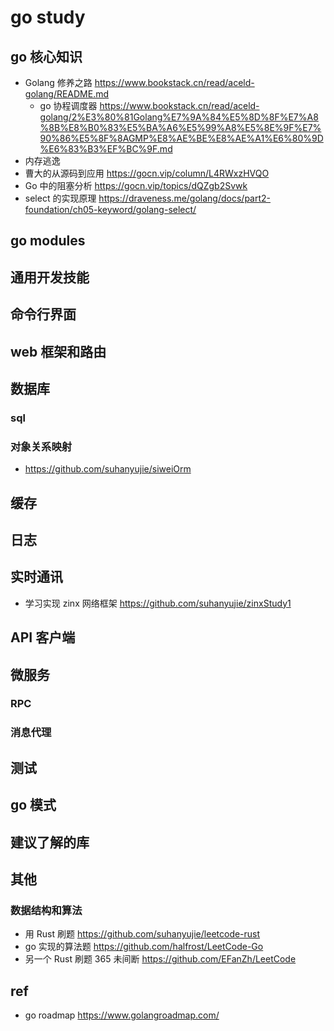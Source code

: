 # go study

## go 核心知识
* Golang 修养之路 https://www.bookstack.cn/read/aceld-golang/README.md
    * go 协程调度器 https://www.bookstack.cn/read/aceld-golang/2%E3%80%81Golang%E7%9A%84%E5%8D%8F%E7%A8%8B%E8%B0%83%E5%BA%A6%E5%99%A8%E5%8E%9F%E7%90%86%E5%8F%8AGMP%E8%AE%BE%E8%AE%A1%E6%80%9D%E6%83%B3%EF%BC%9F.md
* 内存逃逸
* 曹大的从源码到应用 https://gocn.vip/column/L4RWxzHVQO
* Go 中的阻塞分析 https://gocn.vip/topics/dQZgb2Svwk
* select 的实现原理 https://draveness.me/golang/docs/part2-foundation/ch05-keyword/golang-select/

## go modules

## 通用开发技能

## 命令行界面

## web 框架和路由

## 数据库
### sql
### 对象关系映射
* https://github.com/suhanyujie/siweiOrm

## 缓存

## 日志

## 实时通讯
* 学习实现 zinx 网络框架 https://github.com/suhanyujie/zinxStudy1

## API 客户端

## 微服务
### RPC
### 消息代理

## 测试

## go 模式

## 建议了解的库

## 其他

### 数据结构和算法
* 用 Rust 刷题 https://github.com/suhanyujie/leetcode-rust
* go 实现的算法题 https://github.com/halfrost/LeetCode-Go
* 另一个 Rust 刷题 365 未间断 https://github.com/EFanZh/LeetCode

## ref
* go roadmap https://www.golangroadmap.com/
